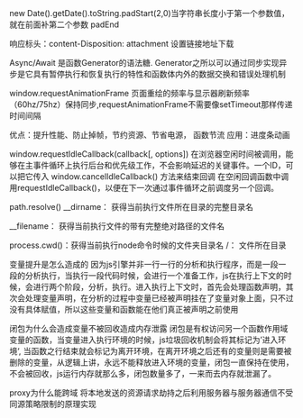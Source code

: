<!--
 * @Description: 
 * @Version: 2.0
 * @Autor: your name
 * @Date: 2021-12-01 13:58:53
 * @LastEditors: your name
 * @LastEditTime: 2021-12-16 14:10:57
-->
new Date().getDate().toString.padStart(2,0)当字符串长度小于第一个参数值，就在前面补第二个参数 padEnd

响应标头：content-Disposition: attachment 设置链接地址下载

Async/Await 是函数Generator的语法糖. Generator之所以可以通过同步实现异步是它具有暂停执行和恢复执行的特性和函数体内外的数据交换和错误处理机制

window.requestAnimationFrame 页面重绘的频率与显示器刷新频率（60hz/75hz）保持同步,requestAnimationFrame不需要像setTimeout那样传递时间间隔

优点：提升性能、防止掉帧，节约资源、节省电源， 函数节流
应用：进度条动画

window.requestIdleCallback(callback[, options]) 在浏览器空闲时间被调用，能够在主事件循环上执行后台和优先级工作，不会影响延迟的关键事件。一个ID，可以把它传入 window.cancelIdleCallback() 方法来结束回调
在空闲回调函数中调用requestIdleCallback()，以便在下一次通过事件循环之前调度另一个回调。

path.resolve()
__dirname：    获得当前执行文件所在目录的完整目录名

__filename：   获得当前执行文件的带有完整绝对路径的文件名
 
process.cwd()：获得当前执行node命令时候的文件夹目录名 
  /：           文件所在目录

变量提升是怎么造成的
因为js引擎并非一行一行的分析和执行程序，而是一段一段的分析执行，当执行一段代码时候，会进行一个准备工作，js在执行上下文的时候，会进行两个阶段，分析，执行。进入执行上下文时，首先会处理函数声明，其次会处理变量声明，在分析的过程中变量已经被声明挂在了变量对象上面，只不过没有具体赋值，所以这些变量和函数能在他们真正被声明之前使用

闭包为什么会造成变量不被回收造成内存泄露
 闭包是有权访问另一个函数作用域变量的函数，当变量进入执行环境的时候，js垃圾回收机制会将其标记为’进入环境‘, 当函数之行结束就会标记为离开环境，在离开环境之后还有的变量则是需要被删除的变量，从逻辑上讲，永远不能释放进入环境的变量，闭包一直保持在使用，不会被回收，js运行内存就那么多，闭包数量多了，一来而去内存就泄漏了。

proxy为什么能跨域
将本地发送的资源请求劫持之后利用服务器与服务器通信不受同源策略限制的原理实现
